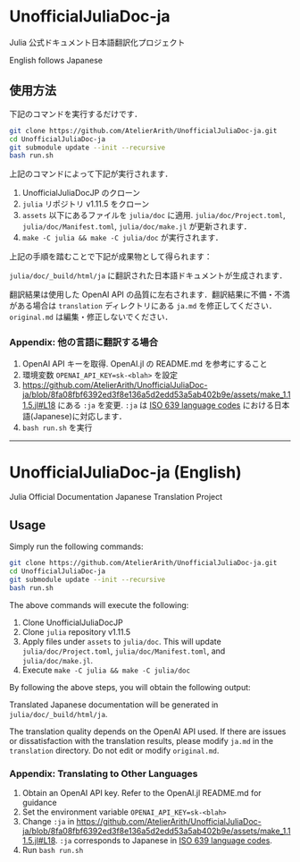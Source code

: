 # UnofficialJuliaDoc-ja

Julia 公式ドキュメント日本語翻訳化プロジェクト

English follows Japanese

## 使用方法

下記のコマンドを実行するだけです．

```sh
git clone https://github.com/AtelierArith/UnofficialJuliaDoc-ja.git
cd UnofficialJuliaDoc-ja
git submodule update --init --recursive
bash run.sh
```

上記のコマンドによって下記が実行されます．

1. UnofficialJuliaDocJP のクローン
1. `julia` リポジトリ v1.11.5 をクローン
1. `assets` 以下にあるファイルを `julia/doc` に適用. `julia/doc/Project.toml`, `julia/doc/Manifest.toml`, `julia/doc/make.jl` が更新されます．
1. `make -C julia && make -C julia/doc` が実行されます．

上記の手順を踏むことで下記が成果物として得られます：

`julia/doc/_build/html/ja` に翻訳された日本語ドキュメントが生成されます．

翻訳結果は使用した OpenAI API の品質に左右されます．翻訳結果に不備・不満がある場合は `translation` ディレクトリにある `ja.md` を修正してください．`original.md` は編集・修正しないでください．

### Appendix: 他の言語に翻訳する場合

1. OpenAI API キーを取得. OpenAI.jl の README.md を参考にすること
1. 環境変数 `OPENAI_API_KEY=sk-<blah>` を設定
1. https://github.com/AtelierArith/UnofficialJuliaDoc-ja/blob/8fa08fbf6392ed3f8e136a5d2edd53a5ab402b9e/assets/make_1.11.5.jl#L18 にある `:ja` を変更. `:ja` は [ISO 639 language codes](https://en.wikipedia.org/wiki/List_of_ISO_639_language_codes) における日本語(Japanese)に対応します．
1. `bash run.sh` を実行

---

# UnofficialJuliaDoc-ja (English)

Julia Official Documentation Japanese Translation Project

## Usage

Simply run the following commands:

```sh
git clone https://github.com/AtelierArith/UnofficialJuliaDoc-ja.git
cd UnofficialJuliaDoc-ja
git submodule update --init --recursive
bash run.sh
```

The above commands will execute the following:

1. Clone UnofficialJuliaDocJP
1. Clone `julia` repository v1.11.5
1. Apply files under `assets` to `julia/doc`. This will update `julia/doc/Project.toml`, `julia/doc/Manifest.toml`, and `julia/doc/make.jl`.
1. Execute `make -C julia && make -C julia/doc`

By following the above steps, you will obtain the following output:

Translated Japanese documentation will be generated in `julia/doc/_build/html/ja`.

The translation quality depends on the OpenAI API used. If there are issues or dissatisfaction with the translation results, please modify `ja.md` in the `translation` directory. Do not edit or modify `original.md`.

### Appendix: Translating to Other Languages

1. Obtain an OpenAI API key. Refer to the OpenAI.jl README.md for guidance
1. Set the environment variable `OPENAI_API_KEY=sk-<blah>`
1. Change `:ja` in https://github.com/AtelierArith/UnofficialJuliaDoc-ja/blob/8fa08fbf6392ed3f8e136a5d2edd53a5ab402b9e/assets/make_1.11.5.jl#L18. `:ja` corresponds to Japanese in [ISO 639 language codes](https://en.wikipedia.org/wiki/List_of_ISO_639_language_codes).
1. Run `bash run.sh`

